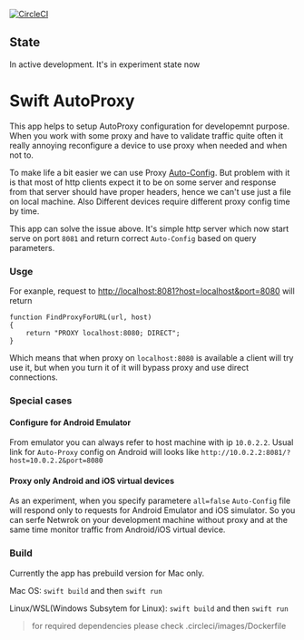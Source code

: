 [![CircleCI](https://circleci.com/gh/yamsergey/swift-autoproxy.svg?style=svg)](https://circleci.com/gh/yamsergey/swift-autoproxy)

## State 
In active development. It's in experiment state now

# Swift AutoProxy

This app helps to setup AutoProxy configuration for developemnt purpose.
When you work with some proxy and have to validate traffic quite often it really annoying reconfigure a device to use proxy when needed and when not to.

To make life a bit easier we can use Proxy [Auto-Config](https://en.wikipedia.org/wiki/Proxy_auto-config). But problem with it is that most of http clients expect it to be on some server and response from that server should have proper headers, hence we can't use just a file on local machine.  Also Different devices require different proxy config time by time.

This app can solve the issue above. It's simple http server which now start serve on port `8081` and return correct `Auto-Config` based on query parameters.

### Usge 

For exanple, request to [http://localhost:8081?host=localhost&port=8080](http://localhost:8081/?host=localhost&port=8080) will return
```
function FindProxyForURL(url, host)
{
    return "PROXY localhost:8080; DIRECT";
}

```

Which means that when proxy on `localhost:8080` is available a client will try use it, but when you turn it of it will bypass proxy and use direct connections.

### Special cases

#### Configure for Android Emulator
From emulator you can always refer to host machine with ip `10.0.2.2`. Usual link for `Auto-Proxy` config on Android will looks like `http://10.0.2.2:8081/?host=10.0.2.2&port=8080` 

#### Proxy only Android and iOS virtual devices
As an experiment, when you specify parametere `all=false` `Auto-Config` file will respond only to requests for Android  Emulator and iOS simulator. So you can serfe Netwrok on your development machine without proxy and at the same time monitor traffic from Android/iOS virtual device.


### Build

Currently the app has prebuild version for Mac only.

Mac OS:
`swift build` and then `swift run`

Linux/WSL(Windows Subsytem for Linux):
`swift build` and then `swift run`
> for required dependencies please check .circleci/images/Dockerfile 
